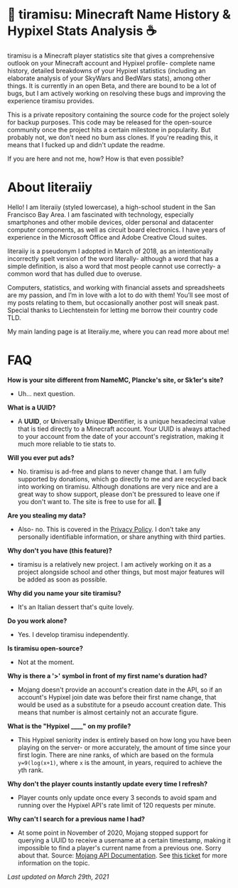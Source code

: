 # 🍰 tiramisu: Minecraft Name History & Hypixel Stats Analysis ☕
tiramisu is a Minecraft player statistics site that gives a comprehensive outlook on your Minecraft account and Hypixel profile- complete name history, detailed breakdowns of your Hypixel statistics (including an elaborate analysis of your SkyWars and BedWars stats), among other things. It is currently in an open Beta, and there are bound to be a lot of bugs, but I am actively working on resolving these bugs and improving the experience tiramisu provides.

This is a private repository containing the source code for the project solely for backup purposes. This code may be released for the open-source community once the project hits a certain milestone in popularity. But probably not, we don't need no bum ass clones. If you're reading this, it means that I fucked up and didn't update the readme.

If you are here and not me, how? How is that even possible?

# About literaiiy
Hello! I am literaiiy (styled lowercase), a high-school student in the San Francisco Bay Area. I am fascinated with technology, especially smartphones and other mobile devices, older personal and datacenter computer components, as well as circuit board electronics. I have years of experience in the Microsoft Office and Adobe Creative Cloud suites.

literaiiy is a pseudonym I adopted in March of 2018, as an intentionally incorrectly spelt version of the word literally- although a word that has a simple definition, is also a word that most people cannot use correctly- a common word that has dulled due to overuse. 

Computers, statistics, and working with financial assets and spreadsheets are my passion, and I’m in love with a lot to do with them! You’ll see most of my posts relating to them, but occasionally another post will sneak past. Special thanks to Liechtenstein for letting me borrow their country code TLD.

My main landing page is at literaiiy.me, where you can read more about me!


# FAQ

**How is your site different from NameMC, Plancke's site, or Sk1er's site?**
- Uh... next question. 

**What is a UUID?**
- A **UUID**, or **U**niversally **U**nique **ID**entifier, is a unique hexadecimal value that is tied directly to a Minecraft account. Your UUID is always attached to your account from the date of your account's registration, making it much more reliable to tie stats to.

**Will you ever put ads?**
- No. tiramisu is ad-free and plans to never change that. I am fully supported by donations, which go directly to me and are recycled back into working on tiramisu. Although donations are very nice and are a great way to show support, please don't be pressured to leave one if you don't want to. The site is free to use for all. :slightly_smiling_face:

**Are you stealing my data?**
- Also- no. This is covered in the [Privacy Policy](404.html). I don't take any personally identifiable information, or share anything with third parties.

**Why don't you have (this feature)?**
- tiramisu is a relatively new project. I am actively working on it as a project alongside school and other things, but most major features will be added as soon as possible.

**Why did you name your site tiramisu?**
- It's an Italian dessert that's quite lovely.

**Do you work alone?**
- Yes. I develop tiramisu independently.

**Is tiramisu open-source?**
- Not at the moment.

**Why is there a '>' symbol in front of my first name's duration had?**
- Mojang doesn't provide an account's creation date in the API, so if an account's Hypixel join date was before their first name change, that would be used as a substitute for a pseudo account creation date. This means that number is almost certainly not an accurate figure.

**What is the "Hypixel ____" on my profile?**
- This Hypixel seniority index is entirely based on how long you have been playing on the server- or more accurately, the amount of time since your first login. There are nine ranks, of which are based on the formula `y=9(log(x+1)`, where `x` is the amount, in years, required to achieve the `y`th rank.

**Why don't the player counts instantly update every time I refresh?**
- Player counts only update once every 3 seconds to avoid spam and running over the Hypixel API's rate limit of 120 requests per minute.

**Why can't I search for a previous name I had?**
- At some point in November of 2020, Mojang stopped support for querying a UUID to receive a username at a certain timestamp, making it impossible to find a player's current name from a previous one. Sorry about that. Source: [Mojang API Documentation](https://wiki.vg/Mojang_API). See [this ticket](https://bugs.mojang.com/browse/WEB-3367) for more information on the topic.

*Last updated on March 29th, 2021*

